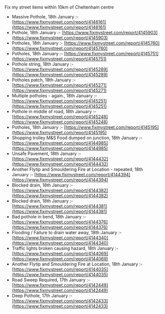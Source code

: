 Fix my street items within 10km of Cheltenham centre

<!-- fix_marker starts -->

- Massive Pothole, 18th January :- [https://www.fixmystreet.com/report/4146161](https://www.fixmystreet.com/report/4146161)
- Pothole, 18th January :- [https://www.fixmystreet.com/report/4145903](https://www.fixmystreet.com/report/4145903)
- Potholes, 18th January :- [https://www.fixmystreet.com/report/4145760](https://www.fixmystreet.com/report/4145760)
- Potholes, 18th January :- [https://www.fixmystreet.com/report/4145751](https://www.fixmystreet.com/report/4145751)
- Pothole string, 18th January :- [https://www.fixmystreet.com/report/4145289](https://www.fixmystreet.com/report/4145289)
- Potholes patch, 18th January :- [https://www.fixmystreet.com/report/4145271](https://www.fixmystreet.com/report/4145271)
- Multiple potholes - again., 18th January :- [https://www.fixmystreet.com/report/4145251](https://www.fixmystreet.com/report/4145251)
- Pothole in middle of road, 18th January :- [https://www.fixmystreet.com/report/4145248](https://www.fixmystreet.com/report/4145248)
- Potholes, 18th January :- [https://www.fixmystreet.com/report/4145195](https://www.fixmystreet.com/report/4145195)
- Shopping trolley M&S Food dumped on junction, 18th January :- [https://www.fixmystreet.com/report/4144985](https://www.fixmystreet.com/report/4144985)
- Unsafe Pavement, 18th January :- [https://www.fixmystreet.com/report/4144432](https://www.fixmystreet.com/report/4144432)
- Another Flytip and Smouldering Fire at Location - repeated, 18th January :- [https://www.fixmystreet.com/report/4144394](https://www.fixmystreet.com/report/4144394)
- Blocked drain, 18th January :- [https://www.fixmystreet.com/report/4144382](https://www.fixmystreet.com/report/4144382)
- Blocked drain, 18th January :- [https://www.fixmystreet.com/report/4144381](https://www.fixmystreet.com/report/4144381)
- Bad pothole in bend, 18th January :- [https://www.fixmystreet.com/report/4144376](https://www.fixmystreet.com/report/4144376)
- Flooding / Failure to drain water away, 18th January :- [https://www.fixmystreet.com/report/4144340](https://www.fixmystreet.com/report/4144340)
- Traffic lights broken causing hazard, 18th January :- [https://www.fixmystreet.com/report/4144069](https://www.fixmystreet.com/report/4144069)
- Another Flytip and Smouldering Fire at Location, 18th January :- [https://www.fixmystreet.com/report/4144035](https://www.fixmystreet.com/report/4144035)
- Road Sweep Required, 17th January :- [https://www.fixmystreet.com/report/4142449](https://www.fixmystreet.com/report/4142449)
- Deep Pothole, 17th January :- [https://www.fixmystreet.com/report/4142433](https://www.fixmystreet.com/report/4142433)

<!-- fix_marker ends -->